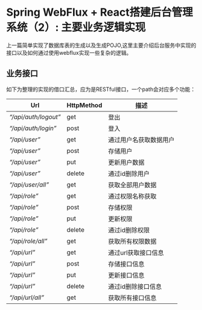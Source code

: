 # Spring WebFlux + React搭建后台管理系统（2）: 主要业务逻辑实现



上一篇简单实现了数据库表的生成以及生成POJO,这里主要介绍后台服务中实现的接口以及如何通过使用webflux实现一些复杂的逻辑。



## 业务接口

如下为整理的实现的借口汇总，应为是RESTful接口，一个path会对应多个功能：

| Url                  | HttpMethod | 描述                   |
| -------------------- | ---------- | ---------------------- |
| *“/api/auth/logout”* | get        | 登出                   |
| *“/api/auth/login”*  | post       | 登入                   |
| *“/api/user”*        | get        | 通过用户名获取数据用户 |
| *“/api/user”*        | post       | 存储用户               |
| *“/api/user”*        | put        | 更新用户数据           |
| *“/api/user”*        | delete     | 通过id删除用户         |
| *“/api/user/all”*    | get        | 获取全部用户数据       |
| *“/api/role”*        | get        | 通过权限名称获取       |
| *“/api/role”*        | post       | 存储权限               |
| *“/api/role”*        | put        | 更新权限               |
| *“/api/role”*        | delete     | 通过id删除权限         |
| *“/api/role/all”*    | get        | 获取所有权限数据       |
| *“/api/url”*         | get        | 通过url获取接口信息    |
| *“/api/url”*         | post       | 存储接口信息           |
| *“/api/url”*         | put        | 更新接口信息           |
| *“/api/url”*         | delete     | 通过id删除接口信息     |
| *“/api/url/all”*     | get        | 获取所有接口信息       |

## 